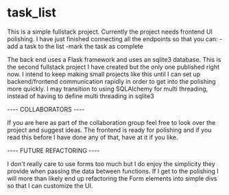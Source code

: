 # task_list

This is a simple fullstack project. Currently the project needs frontend UI polishing. I have just finished connecting all the endpoints so that you can:
-add a task to the list
-mark the task as complete

The back end uses a Flask framework and uses an sqlite3 database.
This is the second fullstack project I have created but the only one published right now.
I intend to keep making small projects like this until I can set up backend/frontend communication rapidly in order to get into the polishing more quickly.
I may transition to using SQLAlchemy for multi threading, instead of having to define multi threading in sqlite3

---- COLLABORATORS ----


If you are here as part of the collaboration group feel free to look over the project and suggest ideas.
The frontend is ready for polishing and if you read this before I have done any of that, have at it if you like.


---- FUTURE REFACTORING ----

I don't really care to use forms too much but I do enjoy the simplicity they provide when passing the data between functions. If I get to the polishing I will more than likely end up refactoring the Form elements into simple divs so that I can customize the UI. 
